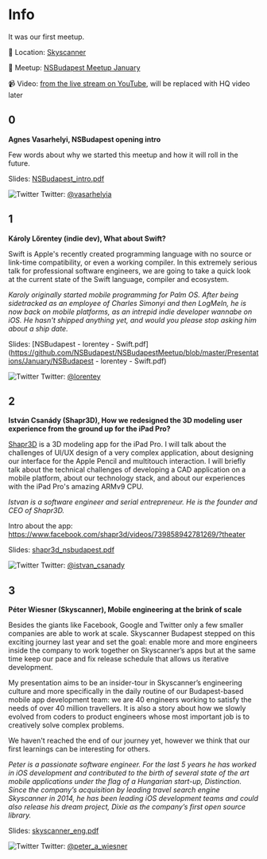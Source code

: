 Info
===========

It was our first meetup.

:round_pushpin: Location: [Skyscanner](https://www.google.hu/maps/place/K%C3%A1roly+krt.+6,+Budapest,+1052/@47.494654,19.0571683,17z)

:rocket: Meetup: [NSBudapest Meetup January](http://www.meetup.com/NSBudapest/events/227291358/)

:video_camera: Video: [from the live stream on YouTube](https://www.youtube.com/watch?v=LKDBEi6tQwU), will be replaced with HQ video later

0
---
**Agnes Vasarhelyi, NSBudapest opening intro**

Few words about why we started this meetup and how it will roll in the future.

Slides: [NSBudapest_intro.pdf](https://github.com/NSBudapest/NSBudapestMeetup/blob/master/Presentations/January/NSBudapest_intro.pdf)

![Twitter](http://i.imgur.com/wWzX9uB.png) Twitter: [@vasarhelyia](https://twitter.com/vasarhelyia)

1
---
**Károly Lőrentey (indie dev), What about Swift?**

Swift is Apple's recently created programming language with no source or link-time compatibility, or even a working compiler. In this extremely serious talk for professional software engineers, we are going to take a quick look at the current state of the Swift language, compiler and ecosystem.

*Karoly originally started mobile programming for Palm OS. After being sidetracked as an employee of Charles Simonyi and then LogMeIn, he is now back on mobile platforms, as an intrepid indie developer wannabe on iOS. He hasn't shipped anything yet, and would you please stop asking him about a ship date.*

Slides: [NSBudapest - lorentey - Swift.pdf](https://github.com/NSBudapest/NSBudapestMeetup/blob/master/Presentations/January/NSBudapest - lorentey - Swift.pdf)

![Twitter](http://i.imgur.com/wWzX9uB.png) Twitter: [@lorentey](https://twitter.com/lorentey)

2
---

**István Csanády (Shapr3D), How we redesigned the 3D modeling user experience from the ground up for the iPad Pro?**

[Shapr3D](http://www.shapr3d.com/) is a 3D modeling app for the iPad Pro. I will talk about the challenges of UI/UX design of a very complex application, about designing our interface for the Apple Pencil and multitouch interaction. I will briefly talk about the technical challenges of developing a CAD application on a mobile platform, about our technology stack, and about our experiences with the iPad Pro's amazing ARMv9 CPU.

*Istvan is a software engineer and serial entrepreneur. He is the founder and CEO of Shapr3D.*

Intro about the app: https://www.facebook.com/shapr3d/videos/739858942781269/?theater

Slides: [shapr3d_nsbudapest.pdf](https://github.com/NSBudapest/NSBudapestMeetup/blob/master/Presentations/January/shapr3d_nsbudapest.pdf)

![Twitter](http://i.imgur.com/wWzX9uB.png) Twitter: [@istvan_csanady](https://twitter.com/istvan_csanady)

3
---

**Péter Wiesner (Skyscanner), Mobile engineering at the brink of scale**

Besides the giants like Facebook, Google and Twitter only a few smaller companies are able to work at scale. Skyscanner Budapest stepped on this exciting journey last year and set the goal: enable more and more engineers inside the company to work together on Skyscanner’s apps but at the same time keep our pace and fix release schedule that allows us iterative development.

My presentation aims to be an insider-tour in Skyscanner’s engineering culture and more specifically in the daily routine of our Budapest-based mobile app development team: we are 40 engineers working to satisfy the needs of over 40 million travellers. It is also a story about how we slowly evolved from coders to product engineers whose most important job is to creatively solve complex problems.

We haven't reached the end of our journey yet, however we think that our first learnings can be interesting for others.

*Peter is a passionate software engineer. For the last 5 years he has worked in iOS development and contributed to the birth of several state of the art mobile applications under the flag of a Hungarian start-up, Distinction. Since the company’s acquisition by leading travel search engine Skyscanner in 2014, he has been leading iOS development teams and could also release his dream project, Dixie as the company’s first open source library.*

Slides: [skyscanner_eng.pdf](https://github.com/NSBudapest/NSBudapestMeetup/blob/master/Presentations/January/skyscanner_eng.pdf)

![Twitter](http://i.imgur.com/wWzX9uB.png) Twitter: [@peter_a_wiesner](https://twitter.com/peter_a_wiesner)
